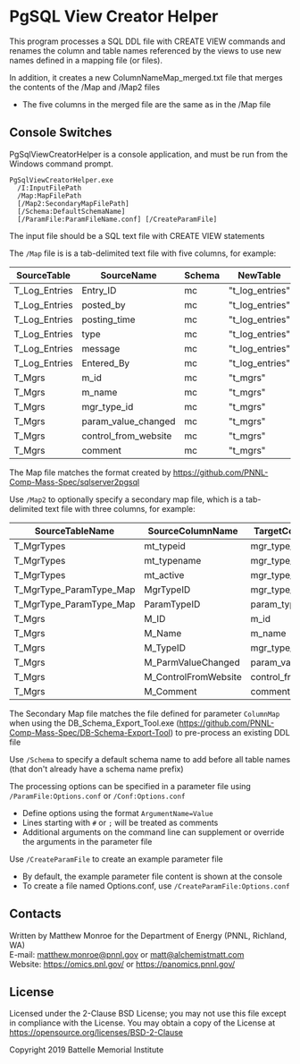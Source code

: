 # PgSQL View Creator Helper

This program processes a SQL DDL file with CREATE VIEW commands and renames the
column and table names referenced by the views to use new names defined in a
mapping file (or files).

In addition, it creates a new ColumnNameMap_merged.txt file that merges the contents of the /Map and /Map2 files
* The five columns in the merged file are the same as in the /Map file

## Console Switches

PgSqlViewCreatorHelper is a console application, and must be run from the Windows command prompt.

```
PgSqlViewCreatorHelper.exe
  /I:InputFilePath
  /Map:MapFilePath
  [/Map2:SecondaryMapFilePath]
  [/Schema:DefaultSchemaName]
  [/ParamFile:ParamFileName.conf] [/CreateParamFile]
```

The input file should be a SQL text file with CREATE VIEW statements

The `/Map` file is is a tab-delimited text file with five columns, for example:

| SourceTable   | SourceName           | Schema | NewTable        | NewName                 |
|---------------|----------------------|--------|-----------------|-------------------------|
| T_Log_Entries | Entry_ID             | mc     | "t_log_entries" | "entry_id"              |
| T_Log_Entries | posted_by            | mc     | "t_log_entries" | "posted_by"             |
| T_Log_Entries | posting_time         | mc     | "t_log_entries" | "posting_time"          |
| T_Log_Entries | type                 | mc     | "t_log_entries" | "type"                  |
| T_Log_Entries | message              | mc     | "t_log_entries" | "message"               |
| T_Log_Entries | Entered_By           | mc     | "t_log_entries" | "entered_by"            |
| T_Mgrs        | m_id                 | mc     | "t_mgrs"        | "m_id"                  |
| T_Mgrs        | m_name               | mc     | "t_mgrs"        | "m_name"                |
| T_Mgrs        | mgr_type_id          | mc     | "t_mgrs"        | "mgr_type_id"           |
| T_Mgrs        | param_value_changed  | mc     | "t_mgrs"        | "param_value_changed"   |
| T_Mgrs        | control_from_website | mc     | "t_mgrs"        | "control_from_website"  |
| T_Mgrs        | comment              | mc     | "t_mgrs"        | "comment"               |

The Map file matches the format created by https://github.com/PNNL-Comp-Mass-Spec/sqlserver2pgsql

Use `/Map2` to optionally specify a secondary map file, which is a tab-delimited text file with three columns, for example:

| SourceTableName         | SourceColumnName     | TargetColumnName     |
|-------------------------|----------------------|----------------------|
| T_MgrTypes              | mt_typeid            | mgr_type_id          |
| T_MgrTypes              | mt_typename          | mgr_type_name        |
| T_MgrTypes              | mt_active            | mgr_type_active      |
| T_MgrType_ParamType_Map | MgrTypeID            | mgr_type_id          |
| T_MgrType_ParamType_Map | ParamTypeID          | param_type_id        |
| T_Mgrs                  | M_ID                 | m_id                 |
| T_Mgrs                  | M_Name               | m_name               |
| T_Mgrs                  | M_TypeID             | mgr_type_id          |
| T_Mgrs                  | M_ParmValueChanged   | param_value_changed  |
| T_Mgrs                  | M_ControlFromWebsite | control_from_website |
| T_Mgrs                  | M_Comment            | comment              |

The Secondary Map file matches the file defined for parameter `ColumnMap` when using the DB_Schema_Export_Tool.exe (https://github.com/PNNL-Comp-Mass-Spec/DB-Schema-Export-Tool) to pre-process an existing DDL file

Use `/Schema` to specify a default schema name to add before all table names (that don't already have a schema name prefix)

The processing options can be specified in a parameter file using `/ParamFile:Options.conf` or `/Conf:Options.conf`
* Define options using the format `ArgumentName=Value`
* Lines starting with `#` or `;` will be treated as comments
* Additional arguments on the command line can supplement or override the arguments in the parameter file

Use `/CreateParamFile` to create an example parameter file
* By default, the example parameter file content is shown at the console
* To create a file named Options.conf, use `/CreateParamFile:Options.conf`

## Contacts

Written by Matthew Monroe for the Department of Energy (PNNL, Richland, WA) \
E-mail: matthew.monroe@pnnl.gov or matt@alchemistmatt.com\
Website: https://omics.pnl.gov/ or https://panomics.pnnl.gov/

## License

Licensed under the 2-Clause BSD License; you may not use this file except
in compliance with the License.  You may obtain a copy of the License at
https://opensource.org/licenses/BSD-2-Clause

Copyright 2019 Battelle Memorial Institute
